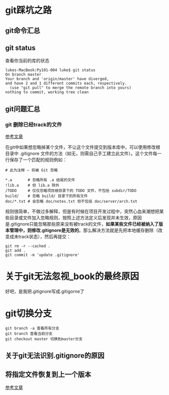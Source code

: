# git踩坑之路
## git命令汇总
## git status
查看你当前的库的状态
```
lukes-MacBook:Py101-004 luke$ git status
On branch master
Your branch and 'origin/master' have diverged,
and have 2 and 1 different commits each, respectively.
  (use "git pull" to merge the remote branch into yours)
nothing to commit, working tree clean
```
## git问题汇总
### git 删除已经track的文件
[参考文章](http://www.pfeng.org/archives/840)

在git中如果想忽略掉某个文件，不让这个文件提交到版本库中，可以使用修改根目录中 .gitignore 文件的方法（如无，则需自己手工建立此文件）。这个文件每一行保存了一个匹配的规则例如：
```
# 此为注释 – 将被 Git 忽略

*.a       # 忽略所有 .a 结尾的文件
!lib.a    # 但 lib.a 除外
/TODO     # 仅仅忽略项目根目录下的 TODO 文件，不包括 subdir/TODO
build/    # 忽略 build/ 目录下的所有文件
doc/*.txt # 会忽略 doc/notes.txt 但不包括 doc/server/arch.txt
```

规则很简单，不做过多解释，但是有时候在项目开发过程中，突然心血来潮想把某些目录或文件加入忽略规则，按照上述方法定义后发现并未生效，原因是.gitignore只能忽略那些原来没有被track的文件，**如果某些文件已经被纳入了版本管理中，则修改.gitignore是无效的**。那么解决方法就是先把本地缓存删除（改变成未track状态），然后再提交：

```
git rm -r --cached .
git add .
git commit -m 'update .gitignore'
```
# 关于git无法忽视_book的最终原因
好吧，是我把.gitignore写成.gitigorne了

# git切换分支

```
git branch -a 查看所有分支
git branch 查看当前分支
git checkout master 切换到master分支
```

## 关于git无法识别.gitignore的原因


## 将指定文件恢复到上一个版本
[参考文章](http://blog.csdn.net/developer_biao/article/details/43971037)
